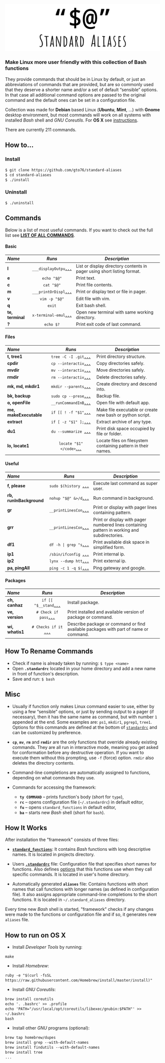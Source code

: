
![Standard Aliases](doc/sa_logo.png)

### Make Linux more user friendly with this collection of **Bash functions**

They provide commands that should be in Linux by default, or just an abbreviations of commands that are provided, but are so commonly used that they deserve a shorter name and/or a set of default “sensible” options. In that case all additional command options are passed to the original command and the default ones can be set in a configuration file.

Collection was made for **Debian** based Linux (**Ubuntu**, **Mint**, ...) with **Gnome** desktop environment, but most commands will work on all systems with installed _Bash_ shell and _GNU Coreutils_. For **OS X** see [instructions](README.md#how-to-run-on-os-x).

There are currently 211 commands.

How to…
-------
### Install
```
$ git clone https://github.com/gto76/standard-aliases
$ cd standard-aliases
$ ./install
```
### Uninstall
```
$ ./uninstall
```

Commands
--------

Below is a list of most useful commands. If you want to check out the full list see [**LIST OF ALL COMMANDS**](doc/FUNCTION_DESCRIPTIONS.md).

####  Basic 

 _Name_        | _Runs_   | _Description_  
:------------- |:--------:| ----------------
**l** | <code>___displayOutpu</code>[**`...`**](standard_functions#L194-L197) | List or display directory contents in pager using short listing format.
**e** | <code>echo "$@"</code> | Print text.
**c** | <code>cat "$@"</code> | Print file contents.
**m** | <code>___printOrDispl</code>[**`...`**](standard_functions#L92-L94) | Print or display text or file in pager.
**v** | <code>vim -p "$@"</code> | Edit file with vim.
**q** | <code>exit</code> | Exit bash shell.
**te, terminal** | <code>x-terminal-emul</code>[**`...`**](standard_functions#L590-L592) | Open new terminal with same working directory.
**?** | <code>echo $?</code> | Print exit code of last command.

####  Files 

 _Name_        | _Runs_   | _Description_  
:------------- |:--------:| ----------------
**t, tree1** | <code>tree -C -I .git</code>[**`...`**](standard_functions#L304-L306) | Print directory structure.
**cpdir** | <code>cp --interactiv</code>[**`...`**](standard_functions#L394-L396) | Copy directories safely.
**mvdir** | <code>mv --interactiv</code>[**`...`**](standard_functions#L400-L402) | Move directories safely.
**rmdir** | <code>rm --interactiv</code>[**`...`**](standard_functions#L407-L409) | Delete directories safely.
**mk, md, mkdir1** | <code>mkdir --parents</code>[**`...`**](standard_functions#L413-L416) | Create directory and descend into.
**bk, backup** | <code>sudo cp --prese</code>[**`...`**](standard_functions#L420-L422) | Backup file.
**o, openFile** | <code>__runCommandInB</code>[**`...`**](standard_functions#L585-L587) | Open file with default app.
**me, makeExecutable** | <code>if [[ ! -f "$1"</code>[**`...`**](standard_functions#L634-L668) | Make file executable or create new bash or python script.
**extract** | <code>if [ -z "$1" ];</code>[**`...`**](standard_functions#L1112-L1145) | Extract archive of any type.
**du1** | <code>du --summarize </code>[**`...`**](standard_functions#L1180-L1182) | Print disk space occupied by file or folder.
**lo, locate1** | <code>locate  "$1" \</code>[**`...`**](standard_functions#L1088-L1092) | Locate files on filesystem containing pattern in their names.

####  Useful  

 _Name_        | _Runs_   | _Description_  
:------------- |:--------:| ----------------
**f, please** | <code>sudo $(history </code>[**`...`**](standard_functions#L758-L760) | Execute last command as super user.
**rb, runInBackground** | <code>nohup "$@" &>/d</code>[**`...`**](standard_functions#L474-L476) | Run command in background.
**gr** | <code>__printLinesCon</code>[**`...`**](standard_functions#L1070-L1073) | Print or display with pager lines containing pattern.
**grr** | <code>__printLinesCon</code>[**`...`**](standard_functions#L1077-L1083) | Print or display with pager numbered lines containing pattern in working and subdirectories.
**df1** | <code>df -h &#124; grep "s</code>[**`...`**](standard_functions#L1174-L1176) | Print available disk space in simplified form.
**ip1** | <code>/sbin/ifconfig </code>[**`...`**](standard_functions#L1724-L1731) | Print internal ip.
**ip2** | <code>lynx --dump htt</code>[**`...`**](standard_functions#L1734-L1736) | Print external ip.
**pa, pingAll** | <code>ping -c 1 -q $(</code>[**`...`**](standard_functions#L1752-L1756) | Ping gateway and google.

####  Packages 

 _Name_        | _Runs_   | _Description_  
:------------- |:--------:| ----------------
**ch, canhaz** | <code>if [[ "$__stand</code>[**`...`**](standard_functions#L1332-L1338) | Install package.
**ve, version** | <code># Check if pass</code>[**`...`**](standard_functions#L1427-L1444) | Print installed and available version of package or command.
**wi, whatis1** | <code># Checks if it </code>[**`...`**](standard_functions#L1555-L1579) | Describe package or command or find available packages with part of name or command.

How To Rename Commands
----------------------
* Check if name is already taken by running: `$ type <name>`
* Open **`.standardrc`** located in your home directory and add a new name in front of function's description.
* Save and run: `$ bash`

Misc
----
* Usually if function only makes Linux command easier to use, either by using a few “sensible” options, or just by sending output to a pager (if necessary), then it has the same name as command, but with number `1` appended at the end. Some examples are: `ps1`, `mkdir1`, `pgrep1`, `tree1`. Options for this commands are defined at the bottom of [`standardrc`](standard_rc#L328-L358) and can be customized by preference.

* **`cp`**, **`mv`**, **`rm`** and **`rmdir`** are the only functions that override already existing commands. They are all run in interactive mode, meaning you get asked for conformation before any destructive operation. If you want to execute them without this prompting, use `-f` (force) option. `rmdir` also deletes the directory contents.

* Command-line completions are automatically assigned to functions, depending on what commands they use.

* Commands for accessing the framework:
  * **`ty COMMAND`** – prints function's body (short for `type`),
  * **`rc`** – opens configuration file (`~/.standardrc`) in default editor,
  * **`fu`** – opens `standard_functions` in default editor,
  * **`ba`** – starts new _Bash_ shell (short for `bash`).

How It Works
------------
After installation the "framework" consists of three files:

* [**`standard_functions`**](standard_functions): It contains _Bash_ functions with long descriptive names. It is located in projects directory.

* Users [**`.standardrc`**](standard_rc) file: Configuration file that specifies short names for functions.  Also defines [options](standard_rc#L328-L358) that this functions use when they call specific commands. It is located in user's home directory.

* Automatically generated **`aliases`** file: Contains functions with short names that call functions with longer names (as defined in configuration file). It also assigns appropriate command-line completions to the short functions. It is located in `~/.standard_aliases` directory.

Every time new _Bash_ shell is started, "framework" checks if any changes were made to the functions or configuration file and if so, it generates new `aliases` file.

How to run on OS X
------------------
* Install _Developer Tools_ by running:
```
make
```

* Install _Homebrew_:
```
ruby -e "$(curl -fsSL https://raw.githubusercontent.com/Homebrew/install/master/install)"
```

* Install _GNU Coreutils_:
```
brew install coreutils
echo '. .bashrc' >> .profile
echo 'PATH="/usr/local/opt/coreutils/libexec/gnubin:$PATH"' >> ~/.bashrc
bash
```

* Install other _GNU_ programs (optional):
```
brew tap homebrew/dupes
brew install grep --with-default-names
brew install findutils --with-default-names
brew install tree
...
```
























